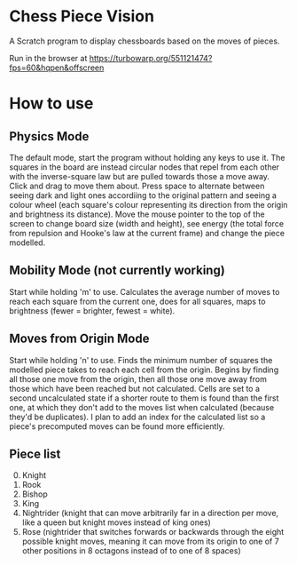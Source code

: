 # Chess Piece Vision
A Scratch program to display chessboards based on the moves of pieces.

Run in the browser at https://turbowarp.org/551121474?fps=60&hqpen&offscreen

# How to use
## Physics Mode
The default mode, start the program without holding any keys to use it. The squares in the board are instead circular nodes that repel from each other with the inverse-square law but are pulled towards those a move away. Click and drag to move them about. Press space to alternate between seeing dark and light ones accordiing to the original pattern and seeing a colour wheel (each square's colour representing its direction from the origin and brightness its distance). Move the mouse pointer to the top of the screen to change board size (width and height), see energy (the total force from repulsion and Hooke's law at the current frame) and change the piece modelled.

## Mobility Mode (not currently working)
Start while holding 'm' to use. Calculates the average number of moves to reach each square from the current one, does for all squares, maps to brightness (fewer = brighter, fewest = white).

## Moves from Origin Mode
Start while holding 'n' to use. Finds the minimum number of squares the modelled piece takes to reach each cell from the origin. Begins by finding all those one move from the origin, then all those one move away from those which have been reached but not calculated. Cells are set to a second uncalculated state if a shorter route to them is found than the first one, at which they don't add to the moves list when calculated (because they'd be duplicates). I plan to add an index for the calculated list so a piece's precomputed moves can be found more efficiently. 

## Piece list
0. Knight
1. Rook
2. Bishop
3. King
4. Nightrider (knight that can move arbitrarily far in a direction per move, like a queen but knight moves instead of king ones)
5. Rose (nightrider that switches forwards or backwards through the eight possible knight moves, meaning it can move from its origin to one of 7 other positions in 8 octagons instead of to one of 8 spaces)
